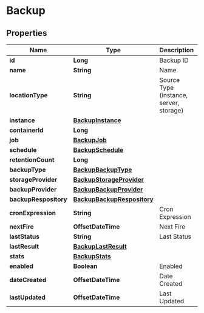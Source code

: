 

# Backup

## Properties

Name | Type | Description | Notes
------------ | ------------- | ------------- | -------------
**id** | **Long** | Backup ID |  [optional]
**name** | **String** | Name |  [optional]
**locationType** | **String** | Source Type (instance, server, storage) |  [optional]
**instance** | [**BackupInstance**](BackupInstance.md) |  |  [optional]
**containerId** | **Long** |  |  [optional]
**job** | [**BackupJob**](BackupJob.md) |  |  [optional]
**schedule** | [**BackupSchedule**](BackupSchedule.md) |  |  [optional]
**retentionCount** | **Long** |  |  [optional]
**backupType** | [**BackupBackupType**](BackupBackupType.md) |  |  [optional]
**storageProvider** | [**BackupStorageProvider**](BackupStorageProvider.md) |  |  [optional]
**backupProvider** | [**BackupBackupProvider**](BackupBackupProvider.md) |  |  [optional]
**backupRespository** | [**BackupBackupRespository**](BackupBackupRespository.md) |  |  [optional]
**cronExpression** | **String** | Cron Expression |  [optional]
**nextFire** | **OffsetDateTime** | Next Fire |  [optional]
**lastStatus** | **String** | Last Status |  [optional]
**lastResult** | [**BackupLastResult**](BackupLastResult.md) |  |  [optional]
**stats** | [**BackupStats**](BackupStats.md) |  |  [optional]
**enabled** | **Boolean** | Enabled |  [optional]
**dateCreated** | **OffsetDateTime** | Date Created |  [optional]
**lastUpdated** | **OffsetDateTime** | Last Updated |  [optional]



